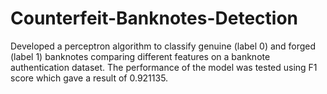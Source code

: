 # Counterfeit-Banknotes-Detection
Developed a perceptron algorithm to classify genuine (label 0) and forged (label 1) banknotes comparing different
features on a banknote authentication dataset. The performance of the model was tested using F1 score which gave
a result of 0.921135.
